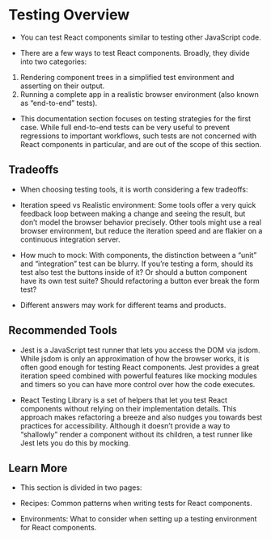 # Testing Overview

* You can test React components similar to testing other JavaScript code.

* There are a few ways to test React components. Broadly, they divide into two categories:

1. Rendering component trees in a simplified test environment and asserting on their output.
1. Running a complete app in a realistic browser environment (also known as “end-to-end” tests).

* This documentation section focuses on testing strategies for the first case. While full end-to-end tests can be very useful to prevent regressions to important workflows, such tests are not concerned with React components in particular, and are out of the scope of this section.

## Tradeoffs

* When choosing testing tools, it is worth considering a few tradeoffs:

* Iteration speed vs Realistic environment: Some tools offer a very quick feedback loop between making a change and seeing the result, but don’t model the browser behavior precisely. Other tools might use a real browser environment, but reduce the iteration speed and are flakier on a continuous integration server.

* How much to mock: With components, the distinction between a “unit” and “integration” test can be blurry. If you’re testing a form, should its test also test the buttons inside of it? Or should a button component have its own test suite? Should refactoring a button ever break the form test?

* Different answers may work for different teams and products.

## Recommended Tools

* Jest is a JavaScript test runner that lets you access the DOM via jsdom. While jsdom is only an approximation of how the browser works, it is often good enough for testing React components. Jest provides a great iteration speed combined with powerful features like mocking modules and timers so you can have more control over how the code executes.

* React Testing Library is a set of helpers that let you test React components without relying on their implementation details. This approach makes refactoring a breeze and also nudges you towards best practices for accessibility. Although it doesn’t provide a way to “shallowly” render a component without its children, a test runner like Jest lets you do this by mocking.

## Learn More
* This section is divided in two pages:

* Recipes: Common patterns when writing tests for React components.
* Environments: What to consider when setting up a testing environment for React components.